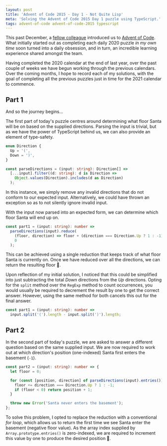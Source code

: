 ```yaml
---
layout: post
title: 'Advent of Code 2015 - Day 1 - Not Quite Lisp'
meta: 'Solving the Advent of Code 2015 Day 1 puzzle using TypeScript.'
tags: advent-of-code advent-of-code-2015 typescript
---
```


This past December, a [fellow colleague](https://github.com/tomcant) introduced us to [Advent of Code](https://adventofcode.com/).
What initially started out as completing each daily 2020 puzzle _in my own time_ soon turned into a daily obsession, and in turn, an incredible learning experience shared amongst the team.

Having completed the 2020 calendar at the end of last year, over the past couple of weeks we have begun working through the previous calendars.
Over the coming months, I hope to record each of my solutions, with the goal of completing all the previous puzzles just in time for the 2021 calendar to commence.

<!--more-->

## Part 1

And so the journey begins...

The first part of today's puzzle centres around determining what floor Santa will be on based on the supplied directions.
Parsing the input is trivial, but as we have the power of TypeScript behind us, we can also provide an element of type-safety.

```typescript
enum Direction {
  Up = '(',
  Down = ')',
}

const parseDirections = (input: string): Direction[] =>
  [...input].filter((d: string): d is Direction =>
    Object.values(Direction).includes(d as Direction)
  );
```

In this instance, we simply remove any invalid directions that do not conform to our expected input.
Alternatively, we could have thrown an exception so as to not silently ignore invalid input.

With the input now parsed into an expected form, we can determine which floor Santa will end up on.

```typescript
const part1 = (input: string): number =>
  parseDirections(input).reduce(
    (floor, direction) => floor + (direction === Direction.Up ? 1 : -1),
    0
  );
```

This can be achieved using a single reduction that keeps track of what floor Santa is currently on.
Once we have reduced over all the directions, we can return the resulting floor 🌟.

Upon reflection of my initial solution, I noticed that this could be simplified into just subtracting the total _Down_ directions from the _Up_ directions.
Opting for the `split` method over the `RegExp` method to count occurrences, you would usually be required to decrement the result by one to get the correct answer.
However, using the same method for both cancels this out for the final answer.

```typescript
const part1 = (input: string): number =>
  input.split('(').length - input.split(')').length;
```

## Part 2

In the second part of today's puzzle, we are asked to answer a different question based on the same supplied input.
We are now required to work out at which direction's position (one-indexed) Santa first enters the basement (`-1`).

```typescript
const part2 = (input: string): number => {
  let floor = 0;

  for (const [position, direction] of parseDirections(input).entries()) {
    floor += direction === Direction.Up ? 1 : -1;
    if (floor < 0) return position + 1;
  }

  throw new Error('Santa never enters the basement');
};
```

To solve this problem, I opted to replace the reduction with a conventional _for loop_, which allows us to return the first time we see Santa enter the basement (negative floor value).
As the array index supplied by `Array.prototype.entries()` is zero-indexed, we are required to increment this value by one to produce the desired position 🌟.
